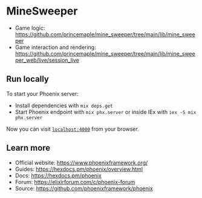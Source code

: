 # MineSweeper

- Game logic: https://github.com/princemaple/mine_sweeper/tree/main/lib/mine_sweeper
- Game interaction and rendering: https://github.com/princemaple/mine_sweeper/tree/main/lib/mine_sweeper_web/live/session_live

## Run locally

To start your Phoenix server:

  * Install dependencies with `mix deps.get`
  * Start Phoenix endpoint with `mix phx.server` or inside IEx with `iex -S mix phx.server`

Now you can visit [`localhost:4000`](http://localhost:4000) from your browser.

## Learn more

  * Official website: https://www.phoenixframework.org/
  * Guides: https://hexdocs.pm/phoenix/overview.html
  * Docs: https://hexdocs.pm/phoenix
  * Forum: https://elixirforum.com/c/phoenix-forum
  * Source: https://github.com/phoenixframework/phoenix
